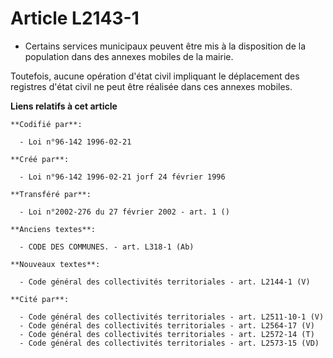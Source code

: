 # Article L2143-1

- Certains services municipaux peuvent être mis à la disposition de la population dans des annexes mobiles de la mairie.

Toutefois, aucune opération d'état civil impliquant le déplacement des registres d'état civil ne peut être réalisée dans ces
annexes mobiles.

**Liens relatifs à cet article**

	**Codifié par**:

	  - Loi n°96-142 1996-02-21

	**Créé par**:

	  - Loi n°96-142 1996-02-21 jorf 24 février 1996

	**Transféré par**:

	  - Loi n°2002-276 du 27 février 2002 - art. 1 ()

	**Anciens textes**:

	  - CODE DES COMMUNES. - art. L318-1 (Ab)

	**Nouveaux textes**:

	  - Code général des collectivités territoriales - art. L2144-1 (V)

	**Cité par**:

	  - Code général des collectivités territoriales - art. L2511-10-1 (V)
	  - Code général des collectivités territoriales - art. L2564-17 (V)
	  - Code général des collectivités territoriales - art. L2572-14 (T)
	  - Code général des collectivités territoriales - art. L2573-15 (VD)
